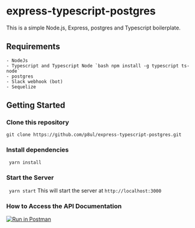 # express-typescript-postgres
This is a simple Node.js, Express, postgres and Typescript boilerplate.


## Requirements
    - NodeJs
    - Typescript and Typescript Node `bash npm install -g typescript ts-node`
    - postgres
    - Slack webhook (bot)
    - Sequelize

## Getting Started
### Clone this repository
`git clone https://github.com/p8ul/express-typescript-postgres.git`

### Install dependencies
` yarn install`

### Start the Server
` yarn start`
This will start the server at `http://localhost:3000`

### How to Access the API Documentation 
[![Run in Postman](https://run.pstmn.io/button.svg)](https://web.postman.co/collections/2215758-dbc70510-6b2c-47bc-b9fa-efd7cf355ae2?version=latest&workspace=43f47149-032e-44cb-891a-a873a3c4e341)


